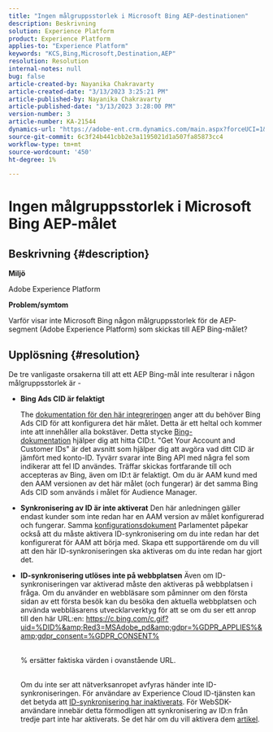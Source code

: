 ```yaml
---
title: "Ingen målgruppsstorlek i Microsoft Bing AEP-destinationen"
description: Beskrivning
solution: Experience Platform
product: Experience Platform
applies-to: "Experience Platform"
keywords: "KCS,Bing,Microsoft,Destination,AEP"
resolution: Resolution
internal-notes: null
bug: false
article-created-by: Nayanika Chakravarty
article-created-date: "3/13/2023 3:25:21 PM"
article-published-by: Nayanika Chakravarty
article-published-date: "3/13/2023 3:28:00 PM"
version-number: 3
article-number: KA-21544
dynamics-url: "https://adobe-ent.crm.dynamics.com/main.aspx?forceUCI=1&pagetype=entityrecord&etn=knowledgearticle&id=dd88ec42-b3c1-ed11-83ff-6045bd0065b6"
source-git-commit: 6c3f24b441cbb2e3a1195021d1a507fa85873cc4
workflow-type: tm+mt
source-wordcount: '450'
ht-degree: 1%

---
```


# Ingen målgruppsstorlek i Microsoft Bing AEP-målet

## Beskrivning {#description}


<b>Miljö</b>

Adobe Experience Platform

<b>Problem/symtom</b>

Varför visar inte Microsoft Bing någon målgruppsstorlek för de AEP-segment (Adobe Experience Platform) som skickas till AEP Bing-målet?


## Upplösning {#resolution}


De tre vanligaste orsakerna till att ett AEP Bing-mål inte resulterar i någon målgruppsstorlek är -

- <b>Bing Ads CID är felaktigt</b>

   The [dokumentation för den här integreringen](https://experienceleague.adobe.com/docs/experience-platform/destinations/catalog/advertising/bing.html?lang=en) anger att du behöver Bing Ads CID för att konfigurera det här målet. Detta är ett heltal och kommer inte att<b> </b>innehåller alla bokstäver. Detta stycke [Bing-dokumentation](https://learn.microsoft.com/en-us/advertising/guides/get-started?view=bingads-13) hjälper dig att hitta CID:t. &quot;Get Your Account and Customer IDs&quot; är det avsnitt som hjälper dig att avgöra vad ditt CID är jämfört med konto-ID.
Tyvärr svarar inte Bing API med några fel som indikerar att fel ID användes. Träffar skickas fortfarande till och accepteras av Bing, även om ID:t är felaktigt. Om du är AAM kund med den AAM versionen av det här målet (och fungerar) är det samma Bing Ads CID som används i målet för Audience Manager.
- <b>Synkronisering av ID är inte aktiverat</b>    Den här anledningen gäller endast kunder som inte redan har en AAM version av målet konfigurerad och fungerar. Samma [konfigurationsdokument](https://experienceleague.adobe.com/docs/experience-platform/destinations/catalog/advertising/bing.html?lang=en) Parlamentet påpekar också att du måste aktivera ID-synkronisering om du inte redan har det konfigurerat för AAM att börja med. Skapa ett supportärende om du vill att den här ID-synkroniseringen ska aktiveras om du inte redan har gjort det.
- <b>ID-synkronisering utlöses inte på webbplatsen</b>
Även om ID-synkroniseringen var aktiverad måste den aktiveras på webbplatsen i fråga. Om du använder en webbläsare som påminner om den första sidan av ett första besök kan du besöka den aktuella webbplatsen och använda webbläsarens utvecklarverktyg för att se om du ser ett anrop till den här URL:en: https://c.bing.com/c.gif?uid=%DID%&amp;Red3=MSAdobe_pd&amp;gdpr=%GDPR_APPLIES%&amp;gdpr_consent=%GDPR_CONSENT%


   <br>    % ersätter faktiska värden i ovanstående URL.


   <br>    Om du inte ser att nätverksanropet avfyras händer inte ID-synkroniseringen. För användare av Experience Cloud ID-tjänsten kan det betyda att [ID-synkronisering har inaktiverats](https://experienceleague.adobe.com/docs/id-service/using/id-service-api/configurations/disableidsync.html?lang=en). För WebSDK-användare innebär detta förmodligen att synkronisering av ID:n från tredje part inte har aktiverats. Se det här om du vill aktivera dem [artikel](https://experienceleague.adobe.com/docs/experience-cloud-kcs/kbarticles/KA-20248.html?lang=en).

